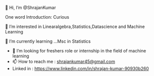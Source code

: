 👋 Hi, I’m @ShrajanKumar

 One word Introduction: Curious

👀 I’m interested in Linearalgebra,Statistics,Datascience and Machine Learning 

🌱 I’m currently learning ...Msc in Statistics
- 💞️ I’m looking for freshers role or internship in the field of machine learning
- 📫 How to reach me :  shrajankumar45@gmail.com
- Linked in :  https://www.linkedin.com/in/shrajan-kumar-90930b260

<!---
ShrajanKumar/ShrajanKumar is a ✨ special ✨ repository because its `README.md` (this file) appears on your GitHub profile.
You can click the Preview link to take a look at your changes.
--->
